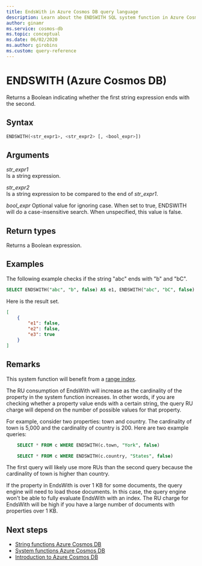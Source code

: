 ```yaml
---
title: EndsWith in Azure Cosmos DB query language
description: Learn about the ENDSWITH SQL system function in Azure Cosmos DB to return a Boolean indicating whether the first string expression ends with the second
author: ginamr
ms.service: cosmos-db
ms.topic: conceptual
ms.date: 06/02/2020
ms.author: girobins
ms.custom: query-reference
---
```

# ENDSWITH (Azure Cosmos DB)

Returns a Boolean indicating whether the first string expression ends with the second.  
  
## Syntax
  
```sql
ENDSWITH(<str_expr1>, <str_expr2> [, <bool_expr>])
```  
  
## Arguments
  
*str_expr1*  
   Is a string expression.  
  
*str_expr2*  
   Is a string expression to be compared to the end of *str_expr1*.

*bool_expr*
    Optional value for ignoring case. When set to true, ENDSWITH will do a case-insensitive search. When unspecified, this value is false.
  
## Return types
  
  Returns a Boolean expression.  
  
## Examples
  
The following example checks if the string "abc" ends with "b" and "bC".  
  
```sql
SELECT ENDSWITH("abc", "b", false) AS e1, ENDSWITH("abc", "bC", false) AS e2, ENDSWITH("abc", "bC", true) AS e3
```  
  
 Here is the result set.  
  
```json
[
    {
        "e1": false,
        "e2": false,
        "e3": true
    }
]
```  

## Remarks

This system function will benefit from a [range index](index-policy.md#includeexclude-strategy).

The RU consumption of EndsWith will increase as the cardinality of the property in the system function increases. In other words, if you are checking whether a property value ends with a certain string, the query RU charge will depend on the number of possible values for that property.

For example, consider two properties: town and country. The cardinality of town is 5,000 and the cardinality of country is 200. Here are two example queries:

```sql
    SELECT * FROM c WHERE ENDSWITH(c.town, "York", false)
```

```sql
    SELECT * FROM c WHERE ENDSWITH(c.country, "States", false)
```

The first query will likely use more RUs than the second query because the cardinality of town is higher than country.

If the property in EndsWith is over 1 KB for some documents, the query engine will need to load those documents. In this case, the query engine won't be able to fully evaluate EndsWith with an index. The RU charge for EndsWith will be high if you have a large number of documents with properties over 1 KB.

## Next steps

- [String functions Azure Cosmos DB](sql-query-string-functions.md)
- [System functions Azure Cosmos DB](sql-query-system-functions.md)
- [Introduction to Azure Cosmos DB](introduction.md)
